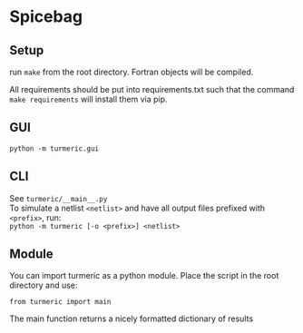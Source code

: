 # Spicebag

## Setup
run `make` from the root directory.
Fortran objects will be compiled.

All requirements should be put into requirements.txt such that the command `make requirements` will install them via pip.

## GUI
`python -m turmeric.gui`

## CLI
See `turmeric/__main__.py`  
To simulate a netlist `<netlist>` and have all output files prefixed with `<prefix>`, run:  
`python -m turmeric [-o <prefix>] <netlist>`

## Module
You can import turmeric as a python module. Place the script in the root directory and use:

`from turmeric import main`

The main function returns a nicely formatted dictionary of results

